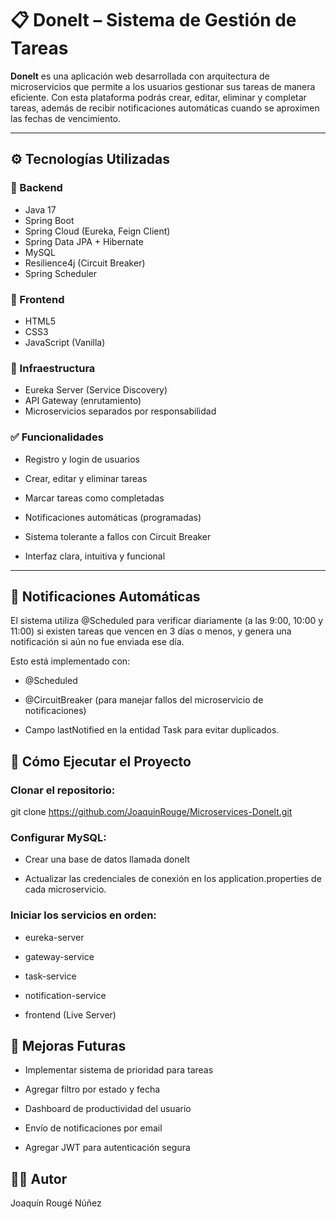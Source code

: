 # 📋 Donelt – Sistema de Gestión de Tareas

**Donelt** es una aplicación web desarrollada con arquitectura de microservicios que permite a los usuarios gestionar sus tareas de manera eficiente. Con esta plataforma podrás crear, editar, eliminar y completar tareas, además de recibir notificaciones automáticas cuando se aproximen las fechas de vencimiento.

---

## ⚙️ Tecnologías Utilizadas

### 🧠 Backend
- Java 17
- Spring Boot
- Spring Cloud (Eureka, Feign Client)
- Spring Data JPA + Hibernate
- MySQL
- Resilience4j (Circuit Breaker)
- Spring Scheduler

### 🎨 Frontend
- HTML5
- CSS3
- JavaScript (Vanilla)

### 🔧 Infraestructura
- Eureka Server (Service Discovery)
- API Gateway (enrutamiento)
- Microservicios separados por responsabilidad
  
### ✅ Funcionalidades
- Registro y login de usuarios

- Crear, editar y eliminar tareas

- Marcar tareas como completadas

- Notificaciones automáticas (programadas)

- Sistema tolerante a fallos con Circuit Breaker

- Interfaz clara, intuitiva y funcional
---
## 📅 Notificaciones Automáticas
El sistema utiliza @Scheduled para verificar diariamente (a las 9:00, 10:00 y 11:00) si existen tareas que vencen en 3 días o menos, y genera una notificación si aún no fue enviada ese día.

Esto está implementado con:

- @Scheduled

- @CircuitBreaker (para manejar fallos del microservicio de notificaciones)

- Campo lastNotified en la entidad Task para evitar duplicados.

## 🚀 Cómo Ejecutar el Proyecto
### Clonar el repositorio:

git clone https://github.com/JoaquinRouge/Microservices-Donelt.git

### Configurar MySQL:

- Crear una base de datos llamada donelt

- Actualizar las credenciales de conexión en los application.properties de cada microservicio.

### Iniciar los servicios en orden:

- eureka-server

- gateway-service

- task-service

- notification-service

- frontend (Live Server)
  
## 📌 Mejoras Futuras
- Implementar sistema de prioridad para tareas

- Agregar filtro por estado y fecha

- Dashboard de productividad del usuario

- Envío de notificaciones por email

- Agregar JWT para autenticación segura

## 👨‍💻 Autor
Joaquín Rougé Núñez
